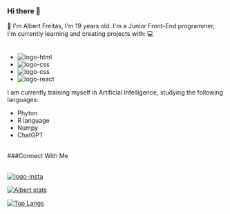 ### Hi there 👋
 :rocket: I'm Albert Freitas, I'm 19 years old. I'm a Junior Front-End programmer, I'm currently learning and creating projects with: :computer:
<br>
<br>
 - <img src="https://img.shields.io/badge/HTML5-E34F26?style=for-the-badge&logo=html5&logoColor=white" alt="logo-html" />
 - <img src="https://img.shields.io/badge/CSS3-1572B6?style=for-the-badge&logo=css3&logoColor=white" alt="logo-css" />
 - <img src="https://img.shields.io/badge/JavaScript-323330?style=for-the-badge&logo=javascript&logoColor=F7DF1E" alt="logo-css" />
 - <img src="https://img.shields.io/badge/React-20232A?style=for-the-badge&logo=react&logoColor=61DAFB" alt="logo-react" />
 I am currently training myself in Artificial Intelligence, studying the following languages: 
 - Phyton
 - R language
 - Numpy
 - ChatGPT 
 <br>
 ###Connect With Me
 <br>
 <br>
 
 <a href="https://www.instagram.com/albert.dsf/"> <img src="https://img.shields.io/badge/Instagram-E4405F?style=for-the-badge&logo=instagram&logoColor=white" target="_blank" alt="logo-insta" />
 
 ![Albert stats](https://github-readme-stats.vercel.app/api?username=AlbertFreitas&show_icons=true&theme=dark)
 
 [![Top Langs](https://github-readme-stats.vercel.app/api/top-langs/?username=AlbertFreitas)](https://github.com/anuraghazra/github-readme-stats)
<!--
**AlbertFreitas/AlbertFreitas** is a ✨ _special_ ✨ repository because its `README.md` (this file) appears on your GitHub profile.

Here are some ideas to get you started:

- 🔭 I’m currently working on ...
- 🌱 I’m currently learning ...
- 👯 I’m looking to collaborate on ...
- 🤔 I’m looking for help with ...
- 💬 Ask me about ...
- 📫 How to reach me: ...
- 😄 Pronouns: ...
- ⚡ Fun fact: ...
-->
